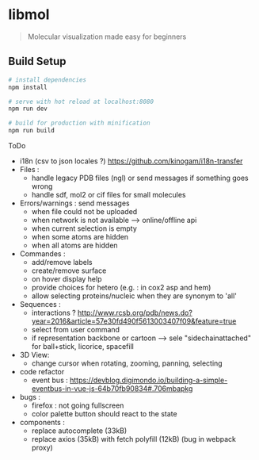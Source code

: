 # libmol

> Molecular visualization made easy for beginners

## Build Setup

``` bash
# install dependencies
npm install

# serve with hot reload at localhost:8080
npm run dev

# build for production with minification
npm run build
```

ToDo
- i18n (csv to json locales ?) <https://github.com/kinogam/i18n-transfer>
- Files : 
  - handle legacy PDB files (ngl) or send messages if something goes wrong
  - handle sdf, mol2 or cif files for small molecules
- Errors/warnings : send messages
  - when file could not be uploaded
  - when network is not available --> online/offline api
  - when current selection is empty
  - when some atoms are hidden
  - when all atoms are hidden
- Commandes : 
  - add/remove labels
  - create/remove surface
  - on hover display help
  - provide choices for hetero (e.g. : in cox2 asp and hem)
  - allow selecting proteins/nucleic when they are synonym to 'all'
- Sequences : 
  - interactions ? <http://www.rcsb.org/pdb/news.do?year=2016&article=57e30fd490f5613003407f09&feature=true>
  - select from user command
  - if representation backbone or cartoon --> sele "sidechainattached" for ball+stick, licorice, spacefill
- 3D View:
  - change cursor when rotating, zooming, panning, selecting
- code refactor
  - event bus : https://devblog.digimondo.io/building-a-simple-eventbus-in-vue-js-64b70fb90834#.706mbapkg
- bugs :
  - firefox : not going fullscreen
  - color palette button should react to the state
- components :
  - replace autocomplete (33kB)
  - replace axios (35kB) with fetch polyfill (12kB) (bug in webpack proxy)